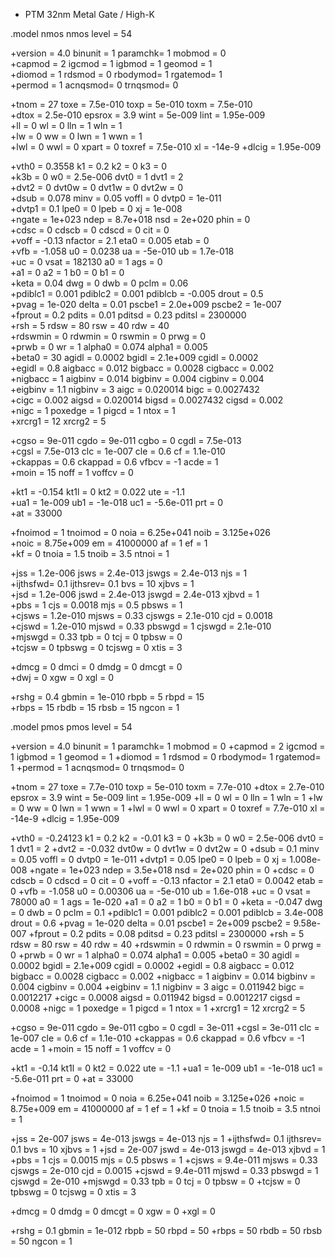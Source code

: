 * PTM 32nm Metal Gate / High-K 

.model  nmos  nmos level = 54 

+version = 4.0             binunit = 1               paramchk= 1               mobmod  = 0             
+capmod  = 2               igcmod  = 1               igbmod  = 1               geomod  = 1             
+diomod  = 1               rdsmod  = 0               rbodymod= 1               rgatemod= 1             
+permod  = 1               acnqsmod= 0               trnqsmod= 0             

+tnom    = 27              toxe    = 7.5e-010        toxp    = 5e-010          toxm    = 7.5e-010      
+dtox    = 2.5e-010        epsrox  = 3.9             wint    = 5e-009          lint    = 1.95e-009     
+ll      = 0               wl      = 0               lln     = 1               wln     = 1             
+lw      = 0               ww      = 0               lwn     = 1               wwn     = 1             
+lwl     = 0               wwl     = 0               xpart   = 0               toxref  = 7.5e-010         xl      = -14e-9
+dlcig   = 1.95e-009     

+vth0    = 0.3558          k1      = 0.2             k2      = 0               k3      = 0             
+k3b     = 0               w0      = 2.5e-006        dvt0    = 1               dvt1    = 2             
+dvt2    = 0               dvt0w   = 0               dvt1w   = 0               dvt2w   = 0             
+dsub    = 0.078           minv    = 0.05            voffl   = 0               dvtp0   = 1e-011        
+dvtp1   = 0.1             lpe0    = 0               lpeb    = 0               xj      = 1e-008        
+ngate   = 1e+023          ndep    = 8.7e+018        nsd     = 2e+020          phin    = 0             
+cdsc    = 0               cdscb   = 0               cdscd   = 0               cit     = 0             
+voff    = -0.13           nfactor = 2.1             eta0    = 0.005           etab    = 0             
+vfb     = -1.058          u0      = 0.0238          ua      = -5e-010         ub      = 1.7e-018      
+uc      = 0               vsat    = 182130          a0      = 1               ags     = 0             
+a1      = 0               a2      = 1               b0      = 0               b1      = 0             
+keta    = 0.04            dwg     = 0               dwb     = 0               pclm    = 0.06          
+pdiblc1 = 0.001           pdiblc2 = 0.001           pdiblcb = -0.005          drout   = 0.5           
+pvag    = 1e-020          delta   = 0.01            pscbe1  = 2.0e+009        pscbe2  = 1e-007        
+fprout  = 0.2             pdits   = 0.01            pditsd  = 0.23            pditsl  = 2300000       
+rsh     = 5               rdsw    = 80              rsw     = 40              rdw     = 40            
+rdswmin = 0               rdwmin  = 0               rswmin  = 0               prwg    = 0             
+prwb    = 0               wr      = 1               alpha0  = 0.074           alpha1  = 0.005         
+beta0   = 30              agidl   = 0.0002          bgidl   = 2.1e+009        cgidl   = 0.0002        
+egidl   = 0.8             aigbacc = 0.012           bigbacc = 0.0028          cigbacc = 0.002         
+nigbacc = 1               aigbinv = 0.014           bigbinv = 0.004           cigbinv = 0.004         
+eigbinv = 1.1             nigbinv = 3               aigc    = 0.020014        bigc    = 0.0027432     
+cigc    = 0.002           aigsd   = 0.020014        bigsd   = 0.0027432       cigsd   = 0.002         
+nigc    = 1               poxedge = 1               pigcd   = 1               ntox    = 1             
+xrcrg1  = 12              xrcrg2  = 5             

+cgso    = 9e-011          cgdo    = 9e-011          cgbo    = 0               cgdl    = 7.5e-013      
+cgsl    = 7.5e-013        clc     = 1e-007          cle     = 0.6             cf      = 1.1e-010      
+ckappas = 0.6             ckappad = 0.6             vfbcv   = -1              acde    = 1             
+moin    = 15              noff    = 1               voffcv  = 0             

+kt1     = -0.154          kt1l    = 0               kt2     = 0.022           ute     = -1.1          
+ua1     = 1e-009          ub1     = -1e-018         uc1     = -5.6e-011       prt     = 0             
+at      = 33000         

+fnoimod = 1               tnoimod = 0               noia    = 6.25e+041       noib    = 3.125e+026    
+noic    = 8.75e+009       em      = 41000000        af      = 1               ef      = 1             
+kf      = 0               tnoia   = 1.5             tnoib   = 3.5             ntnoi   = 1             

+jss     = 1.2e-006        jsws    = 2.4e-013        jswgs   = 2.4e-013        njs     = 1             
+ijthsfwd= 0.1             ijthsrev= 0.1             bvs     = 10              xjbvs   = 1             
+jsd     = 1.2e-006        jswd    = 2.4e-013        jswgd   = 2.4e-013        xjbvd   = 1             
+pbs     = 1               cjs     = 0.0018          mjs     = 0.5             pbsws   = 1             
+cjsws   = 1.2e-010        mjsws   = 0.33            cjswgs  = 2.1e-010        cjd     = 0.0018        
+cjswd   = 1.2e-010        mjswd   = 0.33            pbswgd  = 1               cjswgd  = 2.1e-010      
+mjswgd  = 0.33            tpb     = 0               tcj     = 0               tpbsw   = 0             
+tcjsw   = 0               tpbswg  = 0               tcjswg  = 0               xtis    = 3             

+dmcg    = 0               dmci    = 0               dmdg    = 0               dmcgt   = 0             
+dwj     = 0               xgw     = 0               xgl     = 0             

+rshg    = 0.4             gbmin   = 1e-010          rbpb    = 5               rbpd    = 15            
+rbps    = 15              rbdb    = 15              rbsb    = 15              ngcon   = 1 

.model  pmos pmos level = 54 

+version = 4.0             binunit = 1               paramchk= 1               mobmod  = 0
+capmod  = 2               igcmod  = 1               igbmod  = 1               geomod  = 1
+diomod  = 1               rdsmod  = 0               rbodymod= 1               rgatemod= 1
+permod  = 1               acnqsmod= 0               trnqsmod= 0

+tnom    = 27              toxe    = 7.7e-010        toxp    = 5e-010          toxm    = 7.7e-010
+dtox    = 2.7e-010        epsrox  = 3.9             wint    = 5e-009          lint    = 1.95e-009
+ll      = 0               wl      = 0               lln     = 1               wln     = 1
+lw      = 0               ww      = 0               lwn     = 1               wwn     = 1
+lwl     = 0               wwl     = 0               xpart   = 0               toxref  = 7.7e-010         xl      = -14e-9
+dlcig   = 1.95e-009

+vth0    = -0.24123        k1      = 0.2             k2      = -0.01           k3      = 0
+k3b     = 0               w0      = 2.5e-006        dvt0    = 1               dvt1    = 2
+dvt2    = -0.032          dvt0w   = 0               dvt1w   = 0               dvt2w   = 0
+dsub    = 0.1             minv    = 0.05            voffl   = 0               dvtp0   = 1e-011
+dvtp1   = 0.05            lpe0    = 0               lpeb    = 0               xj      = 1.008e-008
+ngate   = 1e+023          ndep    = 3.5e+018        nsd     = 2e+020          phin    = 0
+cdsc    = 0               cdscb   = 0               cdscd   = 0               cit     = 0
+voff    = -0.13           nfactor = 2.1             eta0    = 0.0042          etab    = 0
+vfb     = -1.058          u0      = 0.00306         ua      = -5e-010         ub      = 1.6e-018
+uc      = 0               vsat    = 78000           a0      = 1               ags     = 1e-020
+a1      = 0               a2      = 1               b0      = 0               b1      = 0
+keta    = -0.047          dwg     = 0               dwb     = 0               pclm    = 0.1
+pdiblc1 = 0.001           pdiblc2 = 0.001           pdiblcb = 3.4e-008        drout   = 0.6
+pvag    = 1e-020          delta   = 0.01            pscbe1  = 2e+009          pscbe2  = 9.58e-007
+fprout  = 0.2             pdits   = 0.08            pditsd  = 0.23            pditsl  = 2300000
+rsh     = 5               rdsw    = 80              rsw     = 40              rdw     = 40
+rdswmin = 0               rdwmin  = 0               rswmin  = 0               prwg    = 0
+prwb    = 0               wr      = 1               alpha0  = 0.074           alpha1  = 0.005
+beta0   = 30              agidl   = 0.0002          bgidl   = 2.1e+009        cgidl   = 0.0002
+egidl   = 0.8             aigbacc = 0.012           bigbacc = 0.0028          cigbacc = 0.002
+nigbacc = 1               aigbinv = 0.014           bigbinv = 0.004           cigbinv = 0.004
+eigbinv = 1.1             nigbinv = 3               aigc    = 0.011942        bigc    = 0.0012217
+cigc    = 0.0008          aigsd   = 0.011942        bigsd   = 0.0012217       cigsd   = 0.0008
+nigc    = 1               poxedge = 1               pigcd   = 1               ntox    = 1
+xrcrg1  = 12              xrcrg2  = 5

+cgso    = 9e-011          cgdo    = 9e-011          cgbo    = 0               cgdl    = 3e-011
+cgsl    = 3e-011          clc     = 1e-007          cle     = 0.6             cf      = 1.1e-010
+ckappas = 0.6             ckappad = 0.6             vfbcv   = -1              acde    = 1
+moin    = 15              noff    = 1               voffcv  = 0

+kt1     = -0.14           kt1l    = 0               kt2     = 0.022           ute     = -1.1
+ua1     = 1e-009          ub1     = -1e-018         uc1     = -5.6e-011       prt     = 0
+at      = 33000

+fnoimod = 1               tnoimod = 0               noia    = 6.25e+041       noib    = 3.125e+026
+noic    = 8.75e+009       em      = 41000000        af      = 1               ef      = 1
+kf      = 0               tnoia   = 1.5             tnoib   = 3.5             ntnoi   = 1

+jss     = 2e-007          jsws    = 4e-013          jswgs   = 4e-013          njs     = 1
+ijthsfwd= 0.1             ijthsrev= 0.1             bvs     = 10              xjbvs   = 1
+jsd     = 2e-007          jswd    = 4e-013          jswgd   = 4e-013          xjbvd   = 1
+pbs     = 1               cjs     = 0.0015          mjs     = 0.5             pbsws   = 1
+cjsws   = 9.4e-011        mjsws   = 0.33            cjswgs  = 2e-010          cjd     = 0.0015
+cjswd   = 9.4e-011        mjswd   = 0.33            pbswgd  = 1               cjswgd  = 2e-010
+mjswgd  = 0.33            tpb     = 0               tcj     = 0               tpbsw   = 0
+tcjsw   = 0               tpbswg  = 0               tcjswg  = 0               xtis    = 3

+dmcg    = 0               dmdg    = 0               dmcgt   = 0               xgw     = 0
+xgl     = 0

+rshg    = 0.1             gbmin   = 1e-012          rbpb    = 50              rbpd    = 50
+rbps    = 50              rbdb    = 50              rbsb    = 50              ngcon   = 1
            